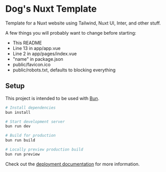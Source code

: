 # Dog's Nuxt Template

Template for a Nuxt website using Tailwind, Nuxt UI, Inter, and other stuff.

A few things you will probably want to change before starting:
* This README
* Line 13 in app/app.vue
* Line 2 in app/pages/index.vue
* "name" in package.json
* public/favicon.ico
* public/robots.txt, defaults to blocking everything

## Setup
This project is intended to be used with [Bun](https://bun.sh/).

```bash
# Install dependencies
bun install

# Start development server
bun run dev

# Build for production
bun run build

# Locally preview production build
bun run preview
```

Check out the [deployment documentation](https://nuxt.com/docs/getting-started/deployment) for more information.
